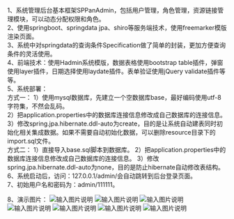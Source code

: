 1、系统管理后台基本框架SPPanAdmin，包括用户管理，角色管理，资源链接管理模块，可以动态分配权限和角色。  
2、使用springboot、springdata jpa、shiro等服务端技术，使用freemarker模版渲染页面。  
3、系统中对springdata的查询条件Specification做了简单的封装，更加方便查询条件的灵活使用。  
4、前端技术：使用Hadmin系统模版，数据表格使用bootstrap table插件，弹窗使用layer插件，日期选择使用laydate插件。表单验证使用jQuery validate插件等等。  
5、系统部署：  
    方式一：
    1）使用mysql数据库，先建立一个空数据库base，最好编码使用utf-8字符集，不然会乱码。  
    2）把application.properties中的数据库连接信息修改成自己数据库的连接信息。  
    3）修改spring.jpa.hibernate.ddl-auto为create，目的是让系统自动建表同时初始化相关集成数据。如果不需要自动初始化数据，可以删除resource目录下的import.sql文件。  
    方式二：
    1）直接导入base.sql脚本到数据库。
    2）把application.properties中的数据库连接信息修改成自己数据库的连接信息。
    3）修改spring.jpa.hibernate.ddl-auto为none，目的是防止hibernate自动修改表结构。
6、系统启动后，访问：127.0.0.1/admin/会自动跳转到后台登录页面。  
7、初始用户名和密码为：admin/111111。  
    
8、演示图片：
![输入图片说明](http://git.oschina.net/uploads/images/2017/0120/101747_21c1bc11_559378.jpeg "在这里输入图片标题")
![输入图片说明](http://git.oschina.net/uploads/images/2017/0120/101756_5ab80e6b_559378.jpeg "在这里输入图片标题")
![输入图片说明](http://git.oschina.net/uploads/images/2017/0120/101805_f87bd7b4_559378.jpeg "在这里输入图片标题")
![输入图片说明](http://git.oschina.net/uploads/images/2017/0120/101813_39158674_559378.jpeg "在这里输入图片标题")
![输入图片说明](http://git.oschina.net/uploads/images/2017/0120/101823_106d2eb9_559378.jpeg "在这里输入图片标题")
![输入图片说明](http://git.oschina.net/uploads/images/2017/0120/101830_5767b7c1_559378.jpeg "在这里输入图片标题")
![输入图片说明](http://git.oschina.net/uploads/images/2017/0120/101839_c5700e09_559378.jpeg "在这里输入图片标题")